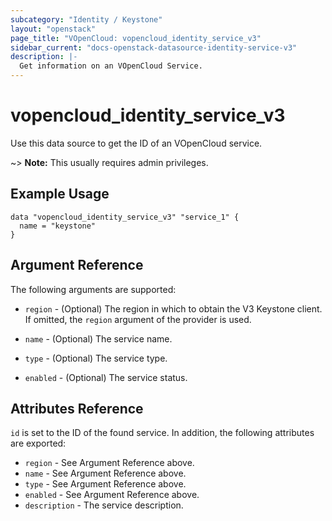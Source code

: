 ```yaml
---
subcategory: "Identity / Keystone"
layout: "openstack"
page_title: "VOpenCloud: vopencloud_identity_service_v3"
sidebar_current: "docs-openstack-datasource-identity-service-v3"
description: |-
  Get information on an VOpenCloud Service.
---
```


# vopencloud\_identity\_service\_v3

Use this data source to get the ID of an VOpenCloud service.

~> **Note:** This usually requires admin privileges.

## Example Usage

```hcl
data "vopencloud_identity_service_v3" "service_1" {
  name = "keystone"
}
```

## Argument Reference

The following arguments are supported:

* `region` - (Optional) The region in which to obtain the V3 Keystone client.
  If omitted, the `region` argument of the provider is used.

* `name` - (Optional) The service name.

* `type` - (Optional) The service type.

* `enabled` - (Optional) The service status.

## Attributes Reference

`id` is set to the ID of the found service. In addition, the following attributes
are exported:

* `region` - See Argument Reference above.
* `name` - See Argument Reference above.
* `type` - See Argument Reference above.
* `enabled` - See Argument Reference above.
* `description` - The service description.
